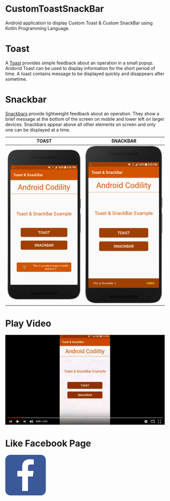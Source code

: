 # CustomToastSnackBar
Android application to display Custom Toast &amp; Custom SnackBar using Kotlin Programming Language.

# Toast
A [Toast](https://developer.android.com/guide/topics/ui/notifiers/toasts.html) provides simple feedback about an operation in a small popup. Andorid Toast can be used to display information for the short period of time. A toast contains message to be displayed quickly and disappears after sometime.

# Snackbar
[Snackbars](https://developer.android.com/reference/android/support/design/widget/Snackbar.html) provide lightweight feedback about an operation. They show a brief message at the bottom of the screen on mobile and lower left on larger devices. Snackbars appear above all other elements on screen and only one can be displayed at a time.

TOAST                                         |  SNACKBAR |
:--------------------------------------------------------:|:------------------------------------:
![](https://github.com/AndroidCodility/CustomToastSnackBar/blob/master/design/toast.png?raw=true)  |  ![](https://github.com/AndroidCodility/CustomToastSnackBar/blob/master/design/snackbar.png?raw=true) 

# Play Video
[![](https://github.com/AndroidCodility/CustomToastSnackBar/blob/master/design/toast_video.png?raw=true)](https://youtu.be/FidExlWPKQk "Click here to watch")

# Like Facebook Page
[![](https://github.com/AndroidCodility/Barchart-Graph/blob/master/design/fb.png?raw=true)](https://www.facebook.com/androidcodility/ "Click here")
